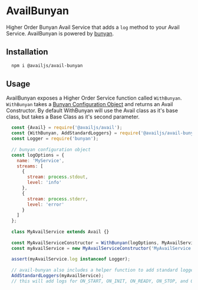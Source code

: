 AvailBunyan
===========

Higher Order Bunyan Avail Service that adds a `log` method to your Avail Service. 
AvailBunyan is powered by [bunyan](https://github.com/trentm/node-bunyan).

## Installation
```bash
  npm i @availjs/avail-bunyan
```

## Usage
AvailBunyan exposes a Higher Order Service function called `WithBunyan`.
`WithBunyan` takes a [Bunyan Configuration Object](https://github.com/trentm/node-bunyan#constructor-api) and
returns an Avail Constructor. By default WithBunyan will use the Avail class as it's base class, but takes 
a Base Class as it's second parameter.

```javascript
  const {Avail} = require('@availjs/avail');
  const {WithBunyan, AddStandardLoggers} = require('@availjs/avail-bunyan');
  const Logger = require('bunyan');
  
  // bunyan configuration object
  const logOptions = {
    name: 'MyService',
    streams: [
      {
        stream: process.stdout,
        level: 'info'
      },
      {
        stream: process.stderr,
        level: 'error'
      }
    ]
  };
  
  class MyAvailService extends Avail {}
  
  const MyAvailServiceConstructor = WithBunyan(logOptions, MyAvailService);
  const myAvailService = new MyAvailServiceConstructor('MyAvailService');
  
  assert(myAvailService.log instanceof Logger);
  
  // avail-bunyan also includes a helper function to add standard loggers to your Avail instance.
  AddStandardLoggers(myAvailService); 
  // this will add logs for ON_START, ON_INIT, ON_READY, ON_STOP, and ON_ERROR 
```
